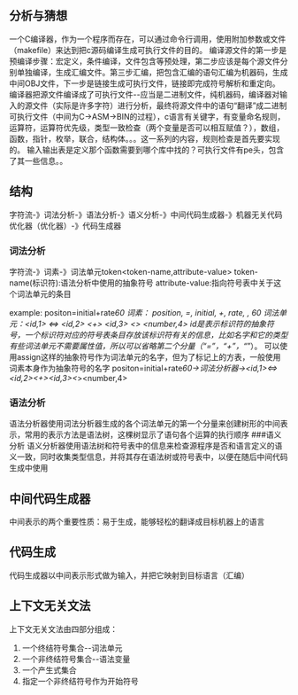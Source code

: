 ## 分析与猜想
一个C编译器，作为一个程序而存在，可以通过命令行调用，使用附加参数或文件（makefile）来达到把c源码编译生成可执行文件的目的。
编译源文件的第一步是预编译步骤：宏定义，条件编译，文件包含等预处理，第二步应该是每个源文件分别单独编译，生成汇编文件。第三步汇编，把包含汇编的语句汇编为机器码，生成中间OBJ文件，下一步是链接生成可执行文件，链接即完成符号解析和重定向。
编译器把源文件编译成了可执行文件--应当是二进制文件，纯机器码，编译器对输入的源文件（实际是许多字符）进行分析，最终将源文件中的语句“翻译”成二进制可执行文件（中间为C->ASM->BIN的过程），c语言有关键字，有变量命名规则，运算符，运算符优先级，类型一致检查（两个变量是否可以相互赋值？），数组，函数，指针，枚举，联合，结构体。。。这一系列的内容，规则检查是首先要实现的。
输入输出表是定义那个函数需要到哪个库中找的？可执行文件有pe头，包含了其一些信息。。
## 结构
字符流-》词法分析-》语法分析-》语义分析-》中间代码生成器-》机器无关代码优化器（优化器）-》代码生成器
### 词法分析
字符流-》词素-》词法单元token<token-name,attribute-value>
token-name(标识符):语法分析中使用的抽象符号
attribute-value:指向符号表中关于这个词法单元的条目

example: positon=initial+rate*60
词素：    position,  =,  initial,  +,  rate,  *,  60
词法单元：<id,1>     <=>  <id,2>   <+> <id,3> <*> <number,4>
id是表示标识符的抽象符号，一个标识符对应的符号表条目存放该标识符有关的信息，比如名字和它的类型
有些词法单元不需要属性值，所以可以省略第二个分量（“=”，“+”，“*”）。
可以使用assign这样的抽象符号作为词法单元的名字，但为了标记上的方表，一般使用词素本身作为抽象符号的名字
positon=initial+rate*60->词法分析器-><id,1><=><id,2><+><id,3><*><number,4>
### 语法分析
语法分析器使用词法分析器生成的各个词法单元的第一个分量来创建树形的中间表示，常用的表示方法是语法树，这棵树显示了语句各个运算的执行顺序
###语义分析
语义分析器使用语法树和符号表中的信息来检查源程序是否和语言定义的语义一致，同时收集类型信息，并将其存在语法树或符号表中，以便在随后中间代码生成中使用
## 中间代码生成器
中间表示的两个重要性质：易于生成，能够轻松的翻译成目标机器上的语言
## 代码生成
代码生成器以中间表示形式做为输入，并把它映射到目标语言（汇编）
## 上下文无关文法
上下文无关文法由四部分组成：
1. 一个终结符号集合--词法单元
2. 一个非终结符号集合--语法变量
3. 一个产生式集合
4. 指定一个非终结符号作为开始符号
